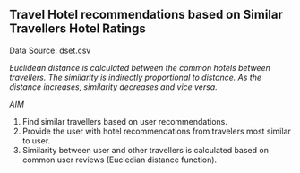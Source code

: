 ## Travel Hotel recommendations based on Similar Travellers Hotel Ratings

Data Source: dset.csv

*Euclidean distance is calculated between the common hotels between travellers. The similarity is indirectly proportional to distance. As the distance increases, similarity decreases and vice versa.*

*AIM*
1. Find similar travellers based on user recommendations. 
2. Provide the user with hotel recommendations from travelers most similar to user.
3. Similarity between user and other travellers is calculated based on common user reviews (Eucledian distance function).



